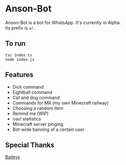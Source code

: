 # Anson-Bot

Anson-Bot is a bot for WhatsApp. It's currently in Alpha.<br>Its prefix is `a!`.

## To run
`tsc index.ts`<br>`node index.js`

## Features
- Dick command
- Eightball command
- Cat and dog command
- Commands for MR (my own Minecraft railway)
- Choosing a random item
- Remind me (WIP)
- osu! statistics
- Minecraft server pinging
- Bot-wide banning of a certain user

## Special Thanks
[Baileys](https://github.com/adiwajshing/Baileys)